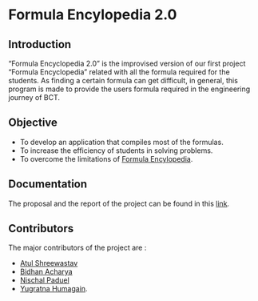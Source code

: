 
# Formula Encylopedia 2.0



## Introduction

“Formula Encyclopedia 2.0” is the improvised version of our first project “Formula Encyclopedia” related with all the formula required for the students. As finding a certain formula can get difficult, in general, this program is made to provide the users formula required in the engineering journey of BCT. 
## Objective
- To develop an application that compiles most of the formulas.
- To increase the efficiency of students in solving problems.
- To overcome the limitations of [Formula Encylopedia](https://github.com/yugratna19/C-Project).
 
## Documentation
The proposal and the report of the project can be found in this [link](https://drive.google.com/drive/folders/1ccHBXnoihBsBJ9j-X4i2eCx0hXAbhzaB?usp=sharing).

## Contributors
The major contributors of the project are :
- [Atul Shreewastav](https://github.com/AtuLxCE)
- [Bidhan Acharya](https://github.com/acharyadhan)
- [Nischal Paduel](https://github.com/PaudelNischal)
- [Yugratna Humagain](https://github.com/yugratna19).

